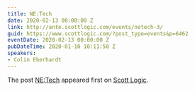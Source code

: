 ```yaml
---
title: NE:Tech
date: 2020-02-13 00:00:00 Z
link: http://ante.scottlogic.com/events/netech-3/
guid: https://www.scottlogic.com/?post_type=events&p=6462
eventDate: 2020-02-13 00:00:00 Z
pubDateTime: 2020-01-10 10:11:50 Z
speakers:
- Colin Eberhardt
---
```


<p>The post <a rel="nofollow" href="http://ante.scottlogic.com/events/netech-3/">NE:Tech</a> appeared first on <a rel="nofollow" href="http://ante.scottlogic.com">Scott Logic</a>.</p>